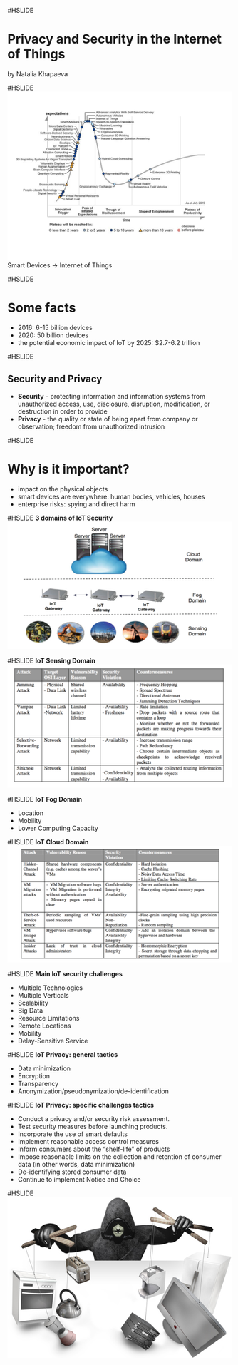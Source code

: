 #HSLIDE
# Privacy and Security in the Internet of Things

by Natalia Khapaeva

#HSLIDE
![img2](https://github.com/BigDataHSE2016/m02-bdcollection/blob/master/prj-natasha-team/blob/hype_cycle.jpg?raw=true)
Smart Devices -> Internet of Things

#HSLIDE
# Some facts
- 2016: 6-15 billion devices
- 2020: 50 billion devices
- the potential economic impact of IoT by 2025: $2.7-6.2 trillion

#HSLIDE
## Security and Privacy
- **Security** - protecting information and information systems from unauthorized access, use, disclosure, disruption, modification, or destruction in order to provide
- **Privacy** - the quality or state of being apart from company or observation; freedom from unauthorized intrusion

#HSLIDE
# Why is it important?
- impact on the physical objects
- smart devices are everywhere: human bodies, vehicles, houses
- enterprise risks: spying and direct harm

#HSLIDE
**3 domains of IoT Security**
![img3](https://github.com/BigDataHSE2016/m02-bdcollection/blob/master/prj-natasha-team/blob/domains.png?raw=true)

#HSLIDE
**IoT Sensing Domain**
![img4](https://github.com/BigDataHSE2016/m02-bdcollection/blob/master/prj-natasha-team/blob/sence.png?raw=true)

#HSLIDE
**IoT Fog Domain**
- Location
- Mobility
- Lower Computing Capacity

#HSLIDE
**IoT Cloud Domain**
![img3](https://github.com/BigDataHSE2016/m02-bdcollection/blob/master/prj-natasha-team/blob/cl.png?raw=true)

#HSLIDE
**Main IoT security challenges**
- Multiple Technologies
- Multiple Verticals
- Scalability
- Big Data
- Resource Limitations
- Remote Locations
- Mobility
- Delay-Sensitive Service

#HSLIDE
**IoT Privacy: general tactics**
- Data minimization
- Encryption
- Transparency
- Anonymization/pseudonymization/de-identification

#HSLIDE
**IoT Privacy: specific challenges tactics**
- Conduct a privacy and/or security risk assessment.
- Test security measures before launching products.
- Incorporate the use of smart defaults
- Implement reasonable access control measures
- Inform consumers about the “shelf-life” of products
- Impose reasonable limits on the collection and retention of consumer data (in other words, data minimization)
- De-identifying stored consumer data
- Continue to implement Notice and Choice

#HSLIDE
![img5](https://github.com/BigDataHSE2016/m02-bdcollection/blob/master/prj-natasha-team/blob/54568i264E76722074982D.jpg?raw=true)

